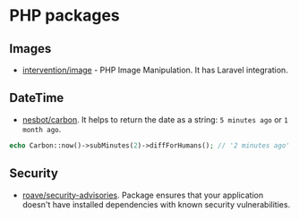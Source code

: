 # PHP packages

## Images

- [intervention/image](https://github.com/Intervention/image) - PHP Image Manipulation. It has Laravel integration.

## DateTime

- [nesbot/carbon](https://github.com/briannesbitt/Carbon). It helps to return the date as a string: `5 minutes ago` or `1 month ago`.
```php
echo Carbon::now()->subMinutes(2)->diffForHumans(); // '2 minutes ago'
```

## Security

- [roave/security-advisories](https://github.com/Roave/SecurityAdvisories). Package ensures that your application doesn't have installed dependencies with known security vulnerabilities.
